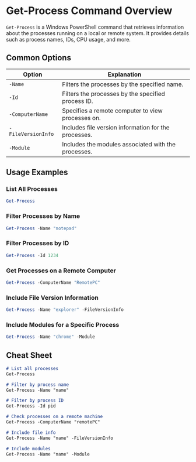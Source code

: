 # Get-Process Command Overview

`Get-Process` is a Windows PowerShell command that retrieves information about the processes running on a local or remote system. It provides details such as process names, IDs, CPU usage, and more.

## Common Options

| Option           | Explanation                                          |
|------------------|------------------------------------------------------|
| `-Name`          | Filters the processes by the specified name.         |
| `-Id`            | Filters the processes by the specified process ID.   |
| `-ComputerName`  | Specifies a remote computer to view processes on.    |
| `-FileVersionInfo` | Includes file version information for the processes. |
| `-Module`        | Includes the modules associated with the processes.  |

## Usage Examples

### List All Processes
```powershell
Get-Process
```

### Filter Processes by Name
```powershell
Get-Process -Name "notepad"
```

### Filter Processes by ID
```powershell
Get-Process -Id 1234
```

### Get Processes on a Remote Computer
```powershell
Get-Process -ComputerName "RemotePC"
```

### Include File Version Information
```powershell
Get-Process -Name "explorer" -FileVersionInfo
```

### Include Modules for a Specific Process
```powershell
Get-Process -Name "chrome" -Module
```

## Cheat Sheet

```markdown
# List all processes
Get-Process

# Filter by process name
Get-Process -Name "name"

# Filter by process ID
Get-Process -Id pid

# Check processes on a remote machine
Get-Process -ComputerName "remotePC"

# Include file info
Get-Process -Name "name" -FileVersionInfo

# Include modules
Get-Process -Name "name" -Module
```
